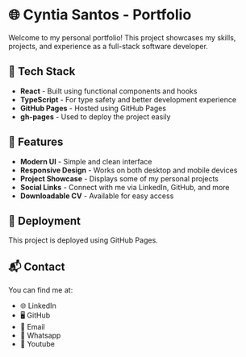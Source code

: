 # 🌐 Cyntia Santos - Portfolio

Welcome to my personal portfolio! This project showcases my skills, projects, and experience as a full-stack software developer.

## 🚀 Tech Stack

- **React** - Built using functional components and hooks  
- **TypeScript** - For type safety and better development experience  
- **GitHub Pages** - Hosted using GitHub Pages  
- **gh-pages** - Used to deploy the project easily  

## 📌 Features

- **Modern UI** - Simple and clean interface  
- **Responsive Design** - Works on both desktop and mobile devices  
- **Project Showcase** - Displays some of my personal projects  
- **Social Links** - Connect with me via LinkedIn, GitHub, and more  
- **Downloadable CV** - Available for easy access  

## 🚀 Deployment

This project is deployed using GitHub Pages.

## 📬 Contact
You can find me at:

- 🌐 LinkedIn
- 🖥️ GitHub
- 📧 Email
- 📱 Whatsapp
- 🔴 Youtube
